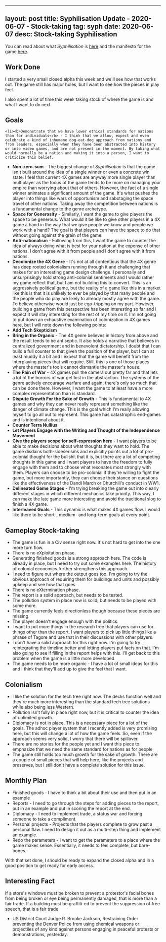
---
layout: post
title: Syphilisation Update - 2020-06-07 - Stock-taking
tag: syph
date: 2020-06-07
desc: Stock-taking Syphilisation
---


You can read about what *Syphilisation* is [here](/blog/syph/announce) and the manifesto for the game [here](/blog/syph/newManifesto).

## Work Done

I started a very small closed alpha this week and we'll see how that works out. The game still has major holes, but I want to see how the pieces in play feel.


I also spent a lot of time this week taking stock of where the game is and what I want to do next.

## Goals

    <li><b>Demonstrate that we have lower ethical standards for nations than for individuals</b> - I think that we allow, expect and even celebrate a kind of inhumane dog-eat-dog approach from nations and from leaders, especially when they have been abstracted into history or into video games, and are not present in the moment. By taking what would normally be a nation and making it into a person, I want to criticize this belief.
- <b>Non-zero-sum</b> - The biggest change of *Syphilisation* is that the game isn't built around the idea of a single winner or even a concrete win state. I feel that current 4X games are anyway more single player than multiplayer as the focus of the game tends to be more on managing your empire than worrying about that of others. However, the fact of a single winner animates a significant amount of the game. It's what pushes the player into things like wars of opportunism and sabotaging the space travel of other nations. Taking away the competition between nations is a fundamental change to the genre archetype.
- <b>Space for Generosity</b> - Similarly, I want the game to give players the space to be generous. What would it be like to give other players in a 4X game a hand in the way that we give people we know and people we work with a hand? The goal is that players can have the space to do that without going against the grain of the game.
- <b>Anti-nationalism</b> - Following from this, I want the game to counter the idea of always doing what is best for your nation at the expense of other nations. I don't agree with it from people and I don't agree with it from nations.
    </li>
    <li><b>Decolonize the 4X Genre</b> - It's not at all contentious that the 4X genre has deep rooted colonialism running through it and challenging that makes for an interesting game design challenge. I personally and unsurprisingly hold strong anti-colonial sentiments and I would rather my game reflect that, but I am not building this to convert. This is an aggressively political game, but the reality of a game like this in a market like this is that it is unlikely to ever be played by that many people and the people who do play are likely to already mostly agree with the game. To believe otherwise would just be ego-tripping on my part. However, building a game from this perspective has been interesting so far and I expect it will stay interesting for the rest of my time on it. I'm not going to put down an exhaustive examination of colonization in 4X games here, but I will note down the following points:
- <b>Add Tech Skepticism</b>
- <b>Bring in the Organic</b> - The 4X genre believes in history from above and the result tends to be antiseptic. It also holds a narrative that believes in centralized government and in benevolent dictatorship. I doubt that I can build a full counter to that given the position of the player, but I can at least muddy it a bit and I expect that the game will benefit from the interplaying pieces that will require. Still, this is one of those places where the master's tools cannot dismantle the master's house.
- <b>The Pain of War</b> - 4X games pull the camera out pretty far and that lets a lot of the horrors of war get lost in the abstraction. The systems of the genre actively encourage warfare and again, there's only so much that can be done there. However, I want the game to at least have a more complex representation than is standard.
- <b>Dispute Growth For the Sake of Growth</b> - This is fundamental to 4X games and why they can never really represent something like the danger of climate change. This is the goal which I'm really allowing myself to go all out to represent. This game has catastrophic end-games and is intentional about it.
- <b>Counter Terra Nullius</b>
    </li>
    <li><b>Let Players Engage with the Writing and Thought of the Independence Movement</b>
- <b>Give the players scope for self-expression here</b> - I want players to be able to make decisions about what thoughts they want to hold. The game disdains both-sideserisms and explicitly points out a lot of pro-colonial thought for the bullshit that it is, but there are a lot of competing thoughts in this game and I want players to have the freedom to fully engage with them and to choose what resonates most strongly with them. Players can choose to be pro-colonial if they're willing to fight the game, but more importantly, they can choose their stance on questions like the effectiveness of the Dandi March or Churchill's conduct in WW1.</li>
- <b>Delineated Game Stages</b> - I'm trying breaking the game out into clearly different stages in which different mechanics take priority. This way, I can make the late game more interesting and avoid the traditional slog to finish a 4X game.
- <b>Interleaved Goals</b> - This dynamic is what makes 4X games flow. I would like there to be short-, medium- and long-term goals at every point.

## Gameplay Stock-taking
- The game is fun in a Civ sense right now. It's not hard to get into the one more turn flow.
  <li>There is no eXploitation phase.
- Generating finished goods is a strong approach here. The code is already in place, but I need to try out some examples here. The history of colonial economics further strengthens this approach.
- I need to figure out where the output goes too. I'm going to try the obvious approach of requiring them for buildings and units and possibly upkeep and see how that goes.
  </li>
  <li>There is no eXtermination phase.
- The report is a solid approach, but needs to be tested.
- The pollution system in place now is solid, but needs to be played with some more.
- The game currently feels directionless though because these pieces are missing.
    </li>
  <li>The player doesn't engage enough with the politics.
- I want to put more things in the research tree that players can use for things other than the report. I want players to pick up little things like a phrase of Tagore and use that in their discussions with other players.
- I don't have a solid approach for this right now. I'm going to try reintegrating the timeline better and letting players put facts on that. I'm also going to see if filling in the report helps with this. I'll get back to this problem when the game is a little more developed.
  </li>
- The game needs to be more organic - I have a lot of small ideas for this and I think that they'll add up to give the feel that I want.

## Colonialism
- I like the solution for the tech tree right now. The decks function well and they're much more interesting than the standard tech tree solutions while also being less Western.
- Pollution isn't fully in place right now, but it is critical to counter the idea of unlimited growth.
- Diplomacy is not in place. This is a necessary piece for a lot of the goals. The adhoc player system that I recently added is very promising here, but this will change a lot of how the game feels. So, even if the approach seems very solid, I worry that there will be spillover.
- There are no stories for the people yet and I want this piece to emphasize that we need the same standard for nations as for people
- The game still holds too much growth for the sake of growth. There are a couple of small pieces that will help here, like the projects and preserves, but I still don't have a complete solution for this issue.

## Monthly Plan
- Finished goods - I have to think a bit about their use and then put in an example
- Reports - I need to go through the steps for adding pieces to the report, put in an example and put in scoring the report at the end.
- Diplomacy - I need to implement trade, a status war and forcing someone to take a compliment.
- Personal projects - Projects that the players complete to grow past a personal flaw. I need to design it out as a multi-step thing and implement an example.
- Redo the parameters - I want to get the parameters to a place where the game makes sense. Essentially, it needs to feel complete, but bare-bones.


With that set done, I should be ready to expand the closed alpha and in a good position to get ready for early access.

## Interesting Fact

If a store's windows must be broken to prevent a protestor's facial bones from being broken or eye being permanently damaged, that is more than a fair trade. If a building must be graffiti-ed to prevent the suppression of free speech, that is a fair trade. 
  - US District Court Judge R. Brooke Jackson, Restraining Order preventing the Denver Police from using chemical weapons or projectiles of any kind against persons engaging in peaceful protests or demonstrations, yesterday.


